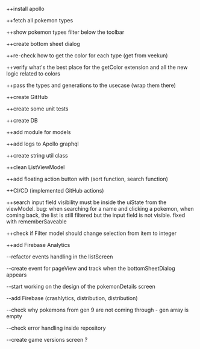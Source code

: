++install apollo

++fetch all pokemon types

++show pokemon types filter below the toolbar

++create bottom sheet dialog

++re-check how to get the color for each type (get from veekun)

++verify what's the best place for the getColor extension and all the new logic related to colors

++pass the types and generations to the usecase (wrap them there)

++create GitHub

++create some unit tests

++create DB

++add module for models

++add logs to Apollo graphql

++create string util class

++clean ListViewModel

++add floating action button with (sort function, search function)

++CI/CD (implemented GitHub actions)

++search input field visibility must be inside the uiState from the viewModel. bug: when searching for a name and clicking a pokemon,
when coming back, the list is still filtered but the input field is not visible. fixed with rememberSaveable

++check if Filter model should change selection from item to integer

++add Firebase Analytics

--refactor events handling in the listScreen

--create event for pageView and track when the bottomSheetDialog appears

--start working on the design of the pokemonDetails screen

--add Firebase (crashlytics, distribution, distribution)

--check why pokemons from gen 9 are not coming through - gen array is empty

--check error handling inside repository

--create game versions screen ?
